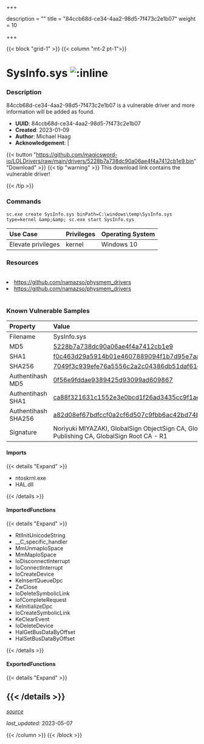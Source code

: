 +++

description = ""
title = "84ccb68d-ce34-4aa2-98d5-7f473c2e1b07"
weight = 10

+++


{{< block "grid-1" >}}
{{< column "mt-2 pt-1">}}


# SysInfo.sys ![:inline](/images/twitter_verified.png) 


### Description

84ccb68d-ce34-4aa2-98d5-7f473c2e1b07 is a vulnerable driver and more information will be added as found.
- **UUID**: 84ccb68d-ce34-4aa2-98d5-7f473c2e1b07
- **Created**: 2023-01-09
- **Author**: Michael Haag
- **Acknowledgement**:  | [](https://twitter.com/)

{{< button "https://github.com/magicsword-io/LOLDrivers/raw/main/drivers/5228b7a738dc90a06ae4f4a7412cb1e9.bin" "Download" >}}
{{< tip "warning" >}}
This download link contains the vulnerable driver!

{{< /tip >}}

### Commands

```
sc.exe create SysInfo.sys binPath=C:\windows\temp\SysInfo.sys type=kernel &amp;&amp; sc.exe start SysInfo.sys
```

| Use Case | Privileges | Operating System | 
|:---- | ---- | ---- |
| Elevate privileges | kernel | Windows 10 |

### Resources
<br>
<li><a href=" https://github.com/namazso/physmem_drivers"> https://github.com/namazso/physmem_drivers</a></li>
<li><a href="https://github.com/namazso/physmem_drivers">https://github.com/namazso/physmem_drivers</a></li>
<br>

### Known Vulnerable Samples

| Property           | Value |
|:-------------------|:------|
| Filename           | SysInfo.sys |
| MD5                | [5228b7a738dc90a06ae4f4a7412cb1e9](https://www.virustotal.com/gui/file/5228b7a738dc90a06ae4f4a7412cb1e9) |
| SHA1               | [f0c463d29a5914b01e4607889094f1b7d95e7aaf](https://www.virustotal.com/gui/file/f0c463d29a5914b01e4607889094f1b7d95e7aaf) |
| SHA256             | [7049f3c939efe76a5556c2a2c04386db51daf61d56b679f4868bb0983c996ebb](https://www.virustotal.com/gui/file/7049f3c939efe76a5556c2a2c04386db51daf61d56b679f4868bb0983c996ebb) |
| Authentihash MD5   | [0f56e9fddae9389425d93099ad609867](https://www.virustotal.com/gui/search/authentihash%253A0f56e9fddae9389425d93099ad609867) |
| Authentihash SHA1  | [ca88f321631c1552e3e0bcd1f26ad3435cc9f1ae](https://www.virustotal.com/gui/search/authentihash%253Aca88f321631c1552e3e0bcd1f26ad3435cc9f1ae) |
| Authentihash SHA256| [a82d08ef67bdfccf0a2cf6d507c9fbb6ac42bd74bf2ade46ec07fe253deb6573](https://www.virustotal.com/gui/search/authentihash%253Aa82d08ef67bdfccf0a2cf6d507c9fbb6ac42bd74bf2ade46ec07fe253deb6573) |
| Signature         | Noriyuki MIYAZAKI, GlobalSign ObjectSign CA, GlobalSign Primary Object Publishing CA, GlobalSign Root CA - R1   |


#### Imports
{{< details "Expand" >}}
* ntoskrnl.exe
* HAL.dll

{{< /details >}}
#### ImportedFunctions
{{< details "Expand" >}}
* RtlInitUnicodeString
* __C_specific_handler
* MmUnmapIoSpace
* MmMapIoSpace
* IoDisconnectInterrupt
* IoConnectInterrupt
* IoCreateDevice
* KeInsertQueueDpc
* ZwClose
* IoDeleteSymbolicLink
* IofCompleteRequest
* KeInitializeDpc
* IoCreateSymbolicLink
* KeClearEvent
* IoDeleteDevice
* HalGetBusDataByOffset
* HalSetBusDataByOffset

{{< /details >}}
#### ExportedFunctions
{{< details "Expand" >}}

{{< /details >}}
-----



[*source*](https://github.com/magicsword-io/LOLDrivers/tree/main/yaml/84ccb68d-ce34-4aa2-98d5-7f473c2e1b07.yaml)

*last_updated:* 2023-05-07








{{< /column >}}
{{< /block >}}
